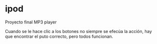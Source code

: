 # ipod
Proyecto final MP3 player

Cuando se le hace clic a los botones no siempre se efecúa la acción, hay que encontrar el puto correcto, pero todos funcionan.

